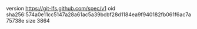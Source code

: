version https://git-lfs.github.com/spec/v1
oid sha256:574a0e11cc5147a28a61ac5a39bcbf28d1184ea9f940182fb061f6ac7a75738e
size 3864
